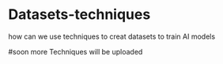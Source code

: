 # Datasets-techniques
how can we use techniques to creat datasets to train AI models 

#soon more Techniques will be uploaded
